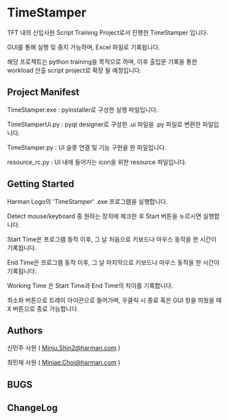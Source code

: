 # TimeStamper 

TFT 내의 신입사원 Script Training Project로서 진행한 TimeStamper 입니다. 

GUI를 통해 실행 및 중지 가능하며, Excel 파일로 기록됩니다. 

해당 프로젝트는 python training을 목적으로 하며, 이후 출입문 기록을 통한 workload 산출 script project로 확장 될 예정입니다.

## Project Manifest

TimeStamper.exe  : pyinstaller로 구성한 실행 파일입니다.

TimeStamperUi.py : pyqt designer로 구성한 .ui 파일을 .py 파일로 변환한 파일입니다. 

TimeStamper.py   : UI 슬롯 연결 및 기능 구현을 한 파일입니다.

resource_rc.py   : UI 내에 들어가는 icon을 위한 resource 파일입니다.

## Getting Started

Harman Logo의 'TimeStamper' .exe 프로그램을 실행합니다.

Detect mouse/keyboard 중 원하는 장치에 체크한 후 Start 버튼을 누르시면 실행합니다.

Start Time은 프로그램 동작 이후, 그 날 처음으로 키보드나 마우스 동작을 한 시간이 기록됩니다.

End Time은 프로그램 동작 이후, 그 날 마지막으로 키보드나 마우스 동작을 한 시간이 기록됩니다.

Working Time 은 Start Time과 End Time의 차이를 기록합니다.

최소화 버튼으로 트레이 아이콘으로 들어가며, 우클릭 시 종료 혹은 GUI 창을 띄웠을 때 X 버튼으로 종료 가능합니다.

## Authors

신민주 사원 ( Minju.Shin2@harman.com )

최민재 사원 ( Minjae.Choi@harman.com )

## BUGS

## ChangeLog



